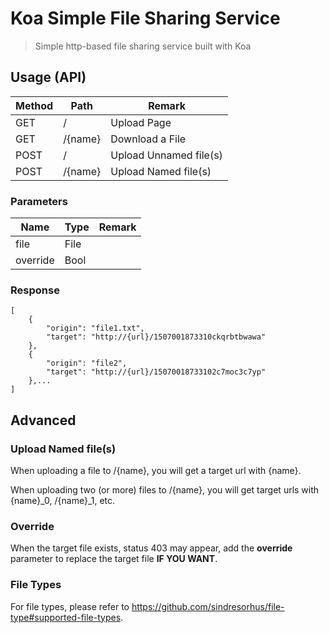 # Koa Simple File Sharing Service
> Simple http-based file sharing service built with Koa

## Usage (API)

| Method | Path    | Remark                 |
| ------ | ------- | ---------------------- |
| GET    | /       | Upload Page            |
| GET    | /{name} | Download a File        |
| POST   | /       | Upload Unnamed file(s) |
| POST   | /{name} | Upload Named file(s)   |

### Parameters
| Name     | Type | Remark |
| -------- | ---- | ------ |
| file     | File |        |
| override | Bool |        |

### Response
```
[
    {
        "origin": "file1.txt",
        "target": "http://{url}/1507001873310ckqrbtbwawa"
    },
    {
        "origin": "file2",
        "target": "http://{url}/15070018733102c7moc3c7yp"
    },...
]
```

## Advanced
### Upload Named file(s)
When uploading a file to /{name}, you will get a target url with {name}.

When uploading two (or more) files to /{name}, you will get target urls with {name}_0, /{name}_1, etc.

### Override
When the target file exists, status 403 may appear, add the **override** parameter to replace the target file **IF YOU WANT**.

### File Types
For file types, please refer to https://github.com/sindresorhus/file-type#supported-file-types.
